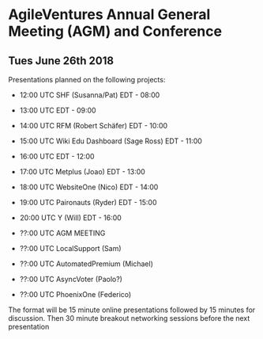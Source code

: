 AgileVentures Annual General Meeting (AGM) and Conference
=========================================================
  
Tues June 26th 2018
-------------------

Presentations planned on the following projects:


* 12:00 UTC SHF (Susanna/Pat)              EDT - 08:00
* 13:00 UTC                                EDT - 09:00
* 14:00 UTC RFM (Robert Sch&#228;fer)      EDT - 10:00
* 15:00 UTC Wiki Edu Dashboard (Sage Ross) EDT - 11:00
* 16:00 UTC                                EDT - 12:00
* 17:00 UTC Metplus (Joao)                 EDT - 13:00
* 18:00 UTC WebsiteOne (Nico)              EDT - 14:00
* 19:00 UTC Paironauts (Ryder)             EDT - 15:00
* 20:00 UTC Y (Will)                       EDT - 16:00


* ??:00 UTC AGM MEETING
* ??:00 UTC LocalSupport (Sam)
* ??:00 UTC AutomatedPremium (Michael)
* ??:00 UTC AsyncVoter (Paolo?)
* ??:00 UTC PhoenixOne (Federico)

The format will be 15 minute online presentations followed by 15 minutes for discussion.  Then 30 minute breakout networking sessions before the next presentation
